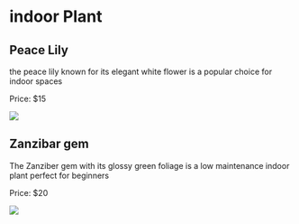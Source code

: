 <!DOCTYPE html>
<html>
<head>
  
  <meta http-equiv="CONTENT-TYPE" content="text/html; charset=UTF-8">
  <link rel="stylesheet" href="styles/style.css"/>
</head>
<body>
 <h1>indoor Plant </h1>
 <h2>Peace Lily</h2>
 <p>the peace lily known for its elegant white flower is a popular choice for indoor spaces</p>
  
 <p> Price: $15</p>
 <img src="https://edube.org/uploads/media/default/0001/04/spathiphyllum-peace-lily.jpg">
 
  <h2>Zanzibar gem</h2>
  <p>The Zanziber gem with its glossy green foliage is a low maintenance indoor plant perfect for beginners</p>
  <p> Price: $20</p>
  <img src="https://edube.org/uploads/media/default/0001/04/zamioculcas-zanzibar-gem.jpg">
   
